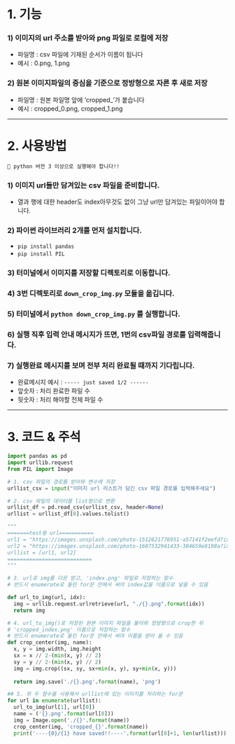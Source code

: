 
# 1. 기능

### 1) 이미지의 url 주소를 받아와 png 파일로 로컬에 저장
- 파일명 : csv 파일에 기재된 순서가 이름이 됩니다
- 예시 : 0.png, 1.png

### 2) 원본 이미지파일의 중심을 기준으로 정방형으로 자른 후  새로 저장
- 파일명 : 원본 파일명 앞에 ‘cropped_’가 붙습니다
- 예시 : cropped_0.png, cropped_1.png
---
# 2. 사용방법


    🚨 python 버전 3 이상으로 실행해야 합니다!!


### 1) 이미지 url들만 담겨있는 csv 파일을 준비합니다.
- 열과 행에 대한 header도 index아무것도 없이 그냥 url만 담겨있는 파일이어야 합니다.
    
    
### 2) 파이썬 라이브러리 2개를 먼저 설치합니다.
- `pip install pandas`
- `pip install PIL`

### 3) 터미널에서 이미지를 저장할 디렉토리로 이동합니다.
### 4) 3번 디렉토리로 `down_crop_img.py` 모듈을 옮깁니다.
### 5) 터미널에서 `python down_crop_img.py` 를 실행합니다.
### 6) 실행 직후 입력 안내 메시지가 뜨면, 1번의 csv파일 경로를 입력해줍니다.
 > 
### 7) 실행완료 메시지를 보며 전부 처리 완료될 때까지 기다립니다.
- 완료메시지 예시 : `----- just saved 1/2 ------`
- 앞숫자 : 처리 완료한 파일 수
- 뒷숫자 : 처리 해야할 전체 파일 수
---

# 3. 코드 & 주석

```python
import pandas as pd
import urllib.request
from PIL import Image

# 1. csv 파일의 경로를 받아와 변수에 저장
urllist_csv = input("이미지 url 리스트가 담긴 csv 파일 경로를 입력해주세요")

# 2. csv 파일의 데이터를 list형으로 변환
urllist_df = pd.read_csv(urllist_csv, header=None)
urllist = urllist_df[0].values.tolist()

"""
=======test용 url===========
url1 = "https://images.unsplash.com/photo-1512621776951-a57141f2eefd?ixlib=rb-1.2.1&ixid=MnwxMjA3fDB8MHxwaG90by1wYWdlfHx8fGVufDB8fHx8&auto=format&fit=crop&w=2670&q=80"
url2 = "https://images.unsplash.com/photo-1607532941433-304659e8198a?ixlib=rb-1.2.1&ixid=MnwxMjA3fDB8MHxwaG90by1wYWdlfHx8fGVufDB8fHx8&auto=format&fit=crop&w=1556&q=80"
urllist = [url1, url2]
===========================
"""

# 3. url로 img를 다운 받고, 'index.png' 파일로 저장하는 함수
# 반드시 enumerate로 돌린 for문 안에서 써야 index값을 이름으로 넣을 수 있음

def url_to_img(url, idx):
  img = urllib.request.urlretrieve(url, "./{}.png".format(idx))
  return img

# 4. url_to_img()로 저장된 원본 이미지 파일을 불러와 정방형으로 crop한 뒤
# 'cropped_index.png' 이름으로 저장하는 함수
# 반드시 enumerate로 돌린 for문 안에서 써야 이름을 받아 올 수 있음
def crop_center(img, name):
  x, y = img.width, img.height
  sx = x // 2-(min(x, y) // 2)
  sy = y // 2-(min(x, y) // 2)
  img = img.crop((sx, sy, sx+min(x, y), sy+min(x, y)))
  
  return img.save('./{}.png'.format(name), 'png')

## 5. 위 두 함수를 사용해서 urllist에 있는 이미지를 처리하는 for문
for url in enumerate(urllist):
  url_to_img(url[1], url[0])
  name = ('{}.png'.format(url[0]))
  img = Image.open('./{}'.format(name))
  crop_center(img, 'cropped_{}'.format(name))
  print('----{0}/{1} have saved!!----'.format(url[0]+1, len(urllist)))
```
